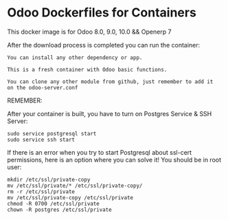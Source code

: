 Odoo Dockerfiles for Containers
========

This docker image is for Odoo 8.0, 9.0, 10.0 && Openerp 7

After the download process is completed you can run the container:

    You can install any other dependency or app.

    This is a fresh container with Odoo basic functions.

    You can clone any other module from github, just remember to add it
    on the odoo-server.conf 

REMEMBER:

After your container is built, you have to turn on Postgres Service & SSH Server:

    sudo service postgresql start
    sudo service ssh start

If there is an error when you try to start Postgresql about ssl-cert permissions,
here is an option where you can solve it!
You should be in root user:

    mkdir /etc/ssl/private-copy
    mv /etc/ssl/private/* /etc/ssl/private-copy/
    rm -r /etc/ssl/private
    mv /etc/ssl/private-copy /etc/ssl/private
    chmod -R 0700 /etc/ssl/private
    chown -R postgres /etc/ssl/private
